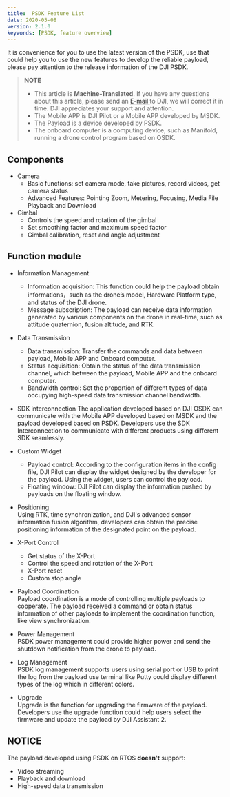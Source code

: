 ```yaml
---
title:  PSDK Feature List
date: 2020-05-08
version: 2.1.0
keywords: [PSDK, feature overview]
---
```

It is convenience for you to use the latest version of the PSDK, use that could help you to use the new features to develop the reliable payload, please pay attention to the release information of the DJI PSDK.

> **NOTE**
> * This article is **Machine-Translated**. If you have any questions about this article, please send an <a href="mailto:dev@dji.com">E-mail </a>to DJI, we will correct it in time. DJI appreciates your support and attention.
> * The Mobile APP is DJI Pilot or a Mobile APP developed by MSDK.
> * The Payload is a device developed by PSDK.
> * The onboard computer is a computing device, such as Manifold, running a drone control program based on OSDK.

## Components
* Camera
   * Basic functions: set camera mode, take pictures, record videos, get camera status
   * Advanced Features: Pointing Zoom, Metering, Focusing, Media File Playback and Download
* Gimbal
   * Controls the speed and rotation of the gimbal
   * Set smoothing factor and maximum speed factor
   * Gimbal calibration, reset and angle adjustment

## Function module

* Information Management
    * Information acquisition: This function could help the payload obtain informations，such as the drone’s model, Hardware Platform type, and status of the DJI drone.
    * Message subscription: The payload can receive data information generated by various components on the drone in real-time, such as attitude quaternion, fusion altitude, and RTK.

* Data Transmission
    * Data transmission: Transfer the commands and data between payload, Mobile APP and Onboard computer.
    * Status acquisition: Obtain the status of the data transmission channel, which between the payload, Mobile APP and the onboard computer.
    * Bandwidth control: Set the proportion of different types of data occupying high-speed data transmission channel bandwidth.

* SDK interconnection
The application developed based on DJI OSDK can communicate with the Mobile APP developed based on MSDK and the payload developed based on PSDK. Developers use the SDK Interconnection to communicate with different products using different SDK seamlessly.

* Custom Widget
    * Payload control: According to the configuration items in the config file, DJI Pilot can display the widget designed by the developer for the payload. Using the widget, users can control the payload.
    * Floating window: DJI Pilot can display the information pushed by payloads on the floating window.

* Positioning      
Using RTK, time synchronization, and DJI's advanced sensor information fusion algorithm, developers can obtain the precise positioning information of the designated point on the payload.

* X-Port Control
    * Get status of the X-Port
    * Control the speed and rotation of the X-Port
    * X-Port reset
    * Custom stop angle

* Payload Coordination     
Payload coordination is a mode of controlling multiple payloads to cooperate. The payload received a command or obtain status information of other payloads to implement the coordination function, like view synchronization.

* Power Management     
PSDK power management could provide higher power and send the shutdown notification from the drone to payload.

* Log Management    
PSDK log management supports users using serial port or USB to print the log from the payload use terminal like Putty could display different types of the log which in different colors.

* Upgrade    
Upgrade is the function for upgrading the firmware of the payload. Developers use the upgrade function could help users select the firmware and update the payload by DJI Assistant 2.

## NOTICE
The payload developed using PSDK on RTOS **doesn't** support:
* Video streaming
* Playback and download
* High-speed data transmission
